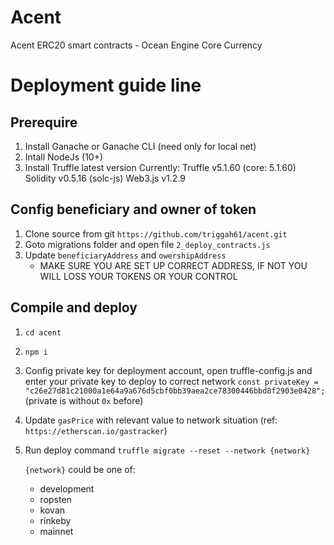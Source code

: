 # Acent

Acent ERC20 smart contracts - Ocean Engine Core Currency


# Deployment guide line

## Prerequire
1. Install Ganache or Ganache CLI (need only for local net)
2. Intall NodeJs (10+)
3. Install Truffle latest version
    Currently: 
    Truffle v5.1.60 (core: 5.1.60)
    Solidity v0.5.16 (solc-js)
    Web3.js v1.2.9

## Config beneficiary and owner of token
1. Clone source from git `https://github.com/triggah61/acent.git`
2. Goto migrations folder and open file `2_deploy_contracts.js`
3. Update `beneficiaryAddress` and `owershipAddress`
    * MAKE SURE YOU ARE SET UP CORRECT ADDRESS, IF NOT YOU WILL LOSS YOUR TOKENS OR YOUR CONTROL

## Compile and deploy
1. `cd acent`
2. `npm i`
3. Config private key for deployment account, open truffle-config.js and enter your private key to deploy to correct network
`const privateKey = "c26e27d81c21000a1e64a9a676d5cbf0bb39aea2ce78300446bbd8f2903e0428";` (private is without `0x` before)
4. Update `gasPrice` with relevant value to network situation (ref: `https://etherscan.io/gastracker`)
5. Run deploy command `truffle migrate --reset --network {network}`

    `{network}` could be one of:
    * development
    * ropsten
    * kovan
    * rinkeby
    * mainnet
